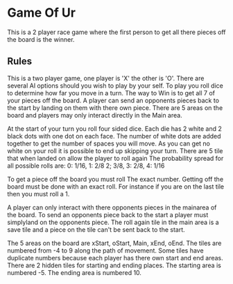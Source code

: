 # Game Of Ur

This is a 2 player race game where the first person to get all there pieces off the board is the winner.

## Rules

This is a two player game, one player is 'X' the other is 'O'.
There are several AI options should you wish to play by your self.
To play you roll dice to determine how far you move in a turn.
The way to Win is to get all 7 of your pieces off the board.
A player can send an opponents pieces back to the start by landing on them with there own piece.
There are 5 areas on the board and players may only interact directly in the Main area.
 
At the start of your turn you roll four sided dice.
  Each die has 2 white and 2 black dots with one dot on each face.
  The number of white dots are added together to get the number of spaces you will move.
  As you can get no white on your roll it is possible to end up skipping your turn.
  There are 5 tile that when landed on allow the player to roll again
  The probability spread for all possible rolls are:
    0: 1/16, 1: 2/8 2; 3/8, 3: 2/8, 4: 1/16
 
To get a piece off the board you must roll The exact number.
  Getting off the board must be done with an exact roll.
  For instance if you are on the last tile then you must roll a 1.
 
A player can only interact with there opponents pieces in the mainarea of the board.
  To send an opponents piece back to the start a player must simplyland on the opponents piece.
  The roll again tile in the main area is a save tile and a piece on the tile can't be sent back to the start.
 
The 5 areas on the board are xStart, oStart, Main, xEnd, oEnd.
  The tiles are numbered from -4 to 9 along the path of movement.
  Some tiles have duplicate numbers because each player has there own start and end areas.
  There are 2 hidden tiles for starting and ending places.
    The starting area is numbered -5.
    The ending area is numbered 10.